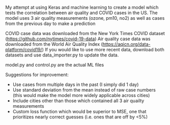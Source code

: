 My attempt at using Keras and machine learning to create a model which tests the correlation between air quality and COVID cases in the US.
The model uses 3 air quality measurements (ozone, pm10, no2) as well as cases from the previous day to make a prediction

COVID case data was downloaded from the New York Times COVID dataset (https://github.com/nytimes/covid-19-data)
Air quality case data was downloaded from the World Air Quality Index (https://aqicn.org/data-platform/covid19/)
If you would like to use more recent data, download both datasets and use data_importer.py to update the data.

model.py and control.py are the actual ML files

Suggestions for improvement:
- Use cases from multiple days in the past (I simply did 1 day)
- Use standard deviation from the mean instead of raw case numbers (this would make the model more widely applicable across cities)
- Include cities other than those which contained all 3 air quailty measurements
- Custom loss function which would be superior to MSE, one that prioritizes nearly correct guesses (i.e. ones that are off by <5%)
